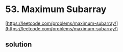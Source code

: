 # 53. Maximum Subarray
[https://leetcode.com/problems/maximum-subarray/](https://leetcode.com/problems/maximum-subarray/)

## solution

```python

```

